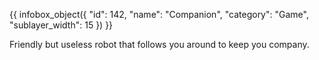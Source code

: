 {{ infobox_object({
	"id": 142,
	"name": "Companion",
	"category": "Game",
	"sublayer_width": 15
}) }}

Friendly but useless robot that follows you around to keep you company.
